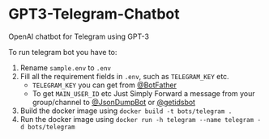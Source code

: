 # GPT3-Telegram-Chatbot
OpenAI chatbot for Telegram using GPT-3

To run telegram bot you have to:
1. Rename `sample.env` to `.env`
2. Fill all the requirement fields in `.env`, such as `TELEGRAM_KEY` etc.
      - `TELEGRAM_KEY` you can get from [@BotFather](https://t.me/BotFather)
      - To get `MAIN_USER_ID` etc Just Simply Forward a message from your group/channel to [@JsonDumpBot](https://t.me/JsonDumpBot) or [@getidsbot](https://t.me/getidsbot)
3. Build the docker image using `docker build -t bots/telegram .`
4. Run the docker image using `docker run -h telegram --name telegram -d bots/telegram`